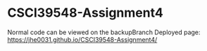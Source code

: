 # CSCI39548-Assignment4
Normal code can be viewed on the backupBranch
Deployed page: https://jhe0031.github.io/CSCI39548-Assignment4/
